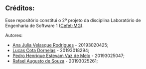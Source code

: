 ## Créditos:
Esse repositório constitui o 2º projeto da disciplina Laboratório de Engenharia de Software 1 ([Cefet-MG](https://cefetmg.br)). 

Autores:
- [Ana Julia Velasque Rodrigues](https://github.com/anajvelasque) - 20193020425;
- [Lucas Cota Dornelas](https://github.com/lucascdornelas) - 20193018294;
- [Pedro Henrique Estevam Vaz de Melo](https://github.com/vazConnected/) - 20193025047;
- [Rafael Augusto de Souza](https://github.com/RafaelAugustoo) - 20193025261;
